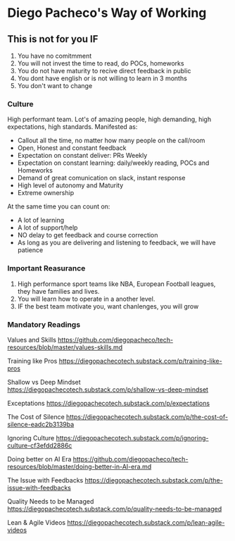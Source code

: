 # Diego Pacheco's Way of Working

## This is not for you IF

1. You have no comitmment
2. You will not invest the time to read, do POCs, homeworks
3. You do not have maturity to recive direct feedback in public
4. You dont have english or is not willing to learn in 3 months
5. You don't want to change

### Culture

High performant team. Lot's of amazing people, high demanding, high expectations, high standards.
Manifested as:

* Callout all the time, no matter how many people on the call/room
* Open, Honest and constant feedback
* Expectation on constant deliver: PRs Weekly
* Expectation on constant learning: daily/weekly reading, POCs and Homeworks
* Demand of great comunication on slack, instant response
* High level of autonomy and Maturity
* Extreme ownership

At the same time you can count on:

* A lot of learning
* A lot of support/help
* NO delay to get feedback and course correction
* As long as you are delivering and listening to feedback, we will have patience

### Important Reasurance

1. High performance sport teams like NBA, European Football leagues, they have families and lives.
2. You will learn how to operate in a another level.
3. IF the best team motivate you, want chanlenges, you will grow

### Mandatory Readings

Values and Skills
https://github.com/diegopacheco/tech-resources/blob/master/values-skills.md

Training like Pros
https://diegopachecotech.substack.com/p/training-like-pros

Shallow vs Deep Mindset
https://diegopachecotech.substack.com/p/shallow-vs-deep-mindset

Exceptations
https://diegopachecotech.substack.com/p/expectations

The Cost of Silence
https://diegopachecotech.substack.com/p/the-cost-of-silence-eadc2b3139ba

Ignoring Culture
https://diegopachecotech.substack.com/p/ignoring-culture-cf3efdd2886c

Doing better on AI Era
https://github.com/diegopacheco/tech-resources/blob/master/doing-better-in-AI-era.md

The Issue with Feedbacks
https://diegopachecotech.substack.com/p/the-issue-with-feedbacks

Quality Needs to be Managed
https://diegopachecotech.substack.com/p/quality-needs-to-be-managed

Lean & Agile Videos
https://diegopachecotech.substack.com/p/lean-agile-videos